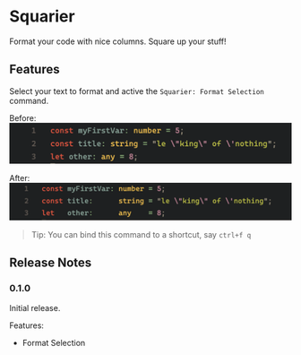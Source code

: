 # Squarier

Format your code with nice columns. Square up your stuff!

## Features

Select your text to format and active the `Squarier: Format Selection` command.

Before:
![before](assets/before.png)

After:
![after](assets/after.png)

> Tip: You can bind this command to a shortcut, say `ctrl+f q`

## Release Notes

### 0.1.0

Initial release.

Features:
-  Format Selection
